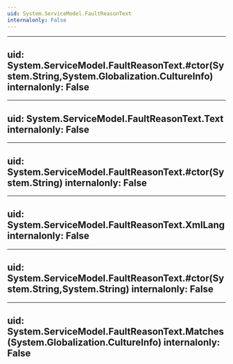 ```yaml
---
uid: System.ServiceModel.FaultReasonText
internalonly: False
---
```


---
uid: System.ServiceModel.FaultReasonText.#ctor(System.String,System.Globalization.CultureInfo)
internalonly: False
---

---
uid: System.ServiceModel.FaultReasonText.Text
internalonly: False
---

---
uid: System.ServiceModel.FaultReasonText.#ctor(System.String)
internalonly: False
---

---
uid: System.ServiceModel.FaultReasonText.XmlLang
internalonly: False
---

---
uid: System.ServiceModel.FaultReasonText.#ctor(System.String,System.String)
internalonly: False
---

---
uid: System.ServiceModel.FaultReasonText.Matches(System.Globalization.CultureInfo)
internalonly: False
---

